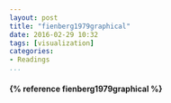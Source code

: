 ```yaml
---
layout: post
title: "fienberg1979graphical"
date: 2016-02-29 10:32
tags: [visualization]
categories: 
- Readings
...
```




<h4>{% reference fienberg1979graphical %}</h4>
